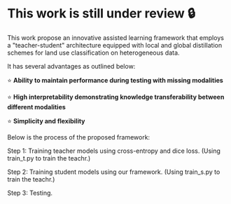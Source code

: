 # This work is still under review :lock:

This work propose an innovative assisted learning framework that employs a "teacher-student" architecture equipped with local and global distillation schemes for land use classification on heterogeneous data.

It has several advantages as outlined below:

:star: **Ability to maintain performance during testing with missing modalities**

:star: **High interpretability demonstrating knowledge transferability between different modalities**
  
:star: **Simplicity and flexibility**

Below is the process of the proposed framework:

Step 1: Training teacher models using cross-entropy and dice loss. (Using train_t.py to train the teachr.)

Step 2: Training student models using our framework. (Using train_s.py to train the teachr.)

Step 3: Testing.
